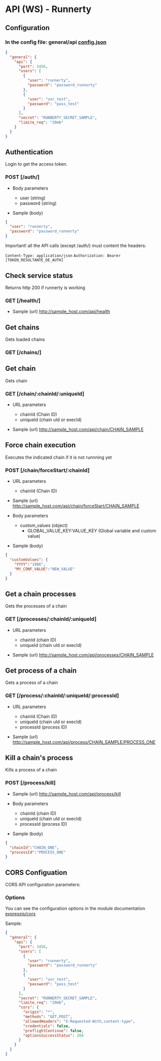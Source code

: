 # API (WS) - Runnerty

## Configuration

### In the config file: general/api [config.json](config.md)
```json
{
  "general": {
    "api": {
      "port": 3456,
      "users": [
        {
          "user": "runnerty",
          "password": "password_runnerty"
        },
        {
          "user": "usr_test",
          "password": "pass_test"
        }
      ],
      "secret": "RUNNERTY_SECRET_SAMPLE",
      "limite_req": "20mb"
    }
  }
}
```

## Authentication

Login to get the access token.

### POST [/auth/]

+ Body parameters
    + user (string)
    + password (string)


+ Sample (body)
```json
{
  "user": "runnerty",
  "password": "password_runnerty"
}
```

Important! all the API calls (except /auth/) must content the headers:

`Content-Type: application/json`
`Authorization: Bearer [TOKEN_RESULTANTE_DE_AUTH]`

## Check service status
Returns http 200 if runnerty is working 
### GET [/health/]

+ Sample (url)
http://sample_host.com/api/health

## Get chains
Gets loaded chains
### GET [/chains/]

## Get chain
Gets chain
### GET [/chain/:chainId/:uniqueId]

+ URL parameters
    + chainId (Chain ID)
    + uniqueId (chain uId or execId)

+ Sample (url)
http://sample_host.com/api/chain/CHAIN_SAMPLE

## Force chain execution
Executes the indicated chain if it is not runnning yet
### POST [/chain/forceStart/:chainId]

+ URL parameters
    + chainId (Chain ID)

+ Sample (url)
http://sample_host.com/api/chain/forceStart/CHAIN_SAMPLE

+ Body parameters
    + custom_values (object)
        + GLOBAL_VALUE_KEY:VALUE_KEY (Global variable and custom value)

+ Sample (body)
```json
{
  "customValues": {
    "YYYY":"1986",
    "MY_CONF_VALUE":"NEW_VALUE"
  }
}
```

## Get a chain processes
Gets the processes of a chain
### GET [/processes/:chainId/:uniqueId]

+ URL parameters
    + chainId (chain ID)
    + uniqueId (chain uId or execId)

+ Sample (url)
http://sample_host.com/api/processes/CHAIN_SAMPLE

## Get process of a chain
Gets a process of a chain
### GET [/process/:chainId/:uniqueId/:processId]

+ URL parameters
    + chainId (Chain ID)
    + uniqueId (chain uId or execId)
    + processId (process ID)

+ Sample (url)
http://sample_host.com/api/process/CHAIN_SAMPLE/PROCESS_ONE

## Kill a chain's process
Kills a process of a chain
### POST [/process/kill]

+ Sample (url)
http://sample_host.com/api/process/kill

+ Body parameters
    + chainId (chain ID)
    + uniqueId (chain uId or execId)
    + processId (process ID)
    
+ Sample (body)
```json
{
  "chainId":"CHAIN_ONE",
  "processId":"PROCESS_ONE"
}
```

## CORS Configuation
CORS API configuration parameters:

### Options
You can see the configuration options in the module documentation [expressjs/cors](https://github.com/expressjs/cors/blob/master/README.md#configuration-options)

Sample:
```json
{
  "general": {
    "api": {
      "port": 3456,
      "users": [
        {
          "user": "runnerty",
          "password": "password_runnerty"
        },
        {
          "user": "usr_test",
          "password": "pass_test"
        }
      ],
      "secret": "RUNNERTY_SECRET_SAMPLE",
      "limite_req": "20mb",
      "cors": {
        "origin": "*",
        "methods": "GET,POST",
        "allowedHeaders": "X-Requested-With,content-type",
        "credentials": false,
        "preflightContinue": false,
        "optionsSuccessStatus": 204
      }
    }
  }
}
```
